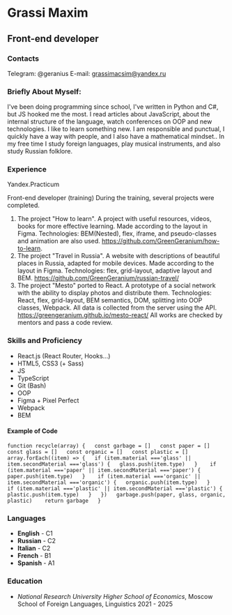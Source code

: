 # Grassi Maxim

## Front-end developer

### Contacts

Telegram: @geranius
E-mail: grassimacsim@yandex.ru

### Briefly About Myself:
I've been doing programming since school, I've written in Python and C#, but JS hooked me the most. I read articles about JavaScript, about the internal structure of the language, watch conferences on OOP and new technologies. I like to learn something new.
I am responsible and punctual, I quickly have a way with people, and I also have a mathematical mindset..
In my free time I study foreign languages, play musical instruments, and also study Russian folklore.

### Experience

Yandex.Practicum

Front-end developer (training)
During the training, several projects were completed.
1. The project "How to learn". A project with useful resources, videos, books for more effective learning. Made according to the layout in Figma.
Technologies: BEM(Nested), flex, iframe, and pseudo-classes and animation are also used.
https://github.com/GreenGeranium/how-to-learn.
2. The project "Travel in Russia". A website with descriptions
of beautiful places in Russia, adapted for mobile devices. Made according to the layout in Figma.
Technologies: flex, grid-layout, adaptive layout and BEM.
https://github.com/GreenGeranium/russian-travel/
3. The project "Mesto" ported to React. A prototype of a social network with the ability to display photos and distribute them.
Technologies: React, flex, grid-layout, BEM semantics, DOM, splitting into OOP classes, Webpack. All data is collected from the server using the API.
https://greengeranium.github.io/mesto-react/
All works are checked by mentors and pass a code review.

### Skills and Proficiency

* React.js (React Router, Hooks...)
* HTML5, CSS3 (+ Sass)
* JS
* TypeScript
* Git (Bash)
* OOP
* Figma + Pixel Perfect
* Webpack
* BEM

#### Example of Code

`function recycle(array) {  
  const garbage = []  
  const paper = []  
  const glass = []  
  const organic = []  
  const plastic = []  
  array.forEach((item) => {  
    if (item.material ==='glass' || item.secondMaterial ==='glass') {  
      glass.push(item.type)  
    }   
    if (item.material ==='paper' || item.secondMaterial ==='paper') {  
      paper.push(item.type)  
    }   
    if (item.material ==='organic' || item.secondMaterial ==='organic') {  
      organic.push(item.type)  
    }   
    if (item.material ==='plastic' || item.secondMaterial ==='plastic') {  
      plastic.push(item.type)  
    }  
  })  
  garbage.push(paper, glass, organic, plastic)   
  return garbage  
}  `

### Languages
* **English** - C1
* **Russian** - C2
* **Italian** - C2
* **French** - B1
* **Spanish** - A1

### Education

* *National Research University Higher School of Economics*, Moscow
  School of Foreign Languages, Linguistics
  2021 - 2025
